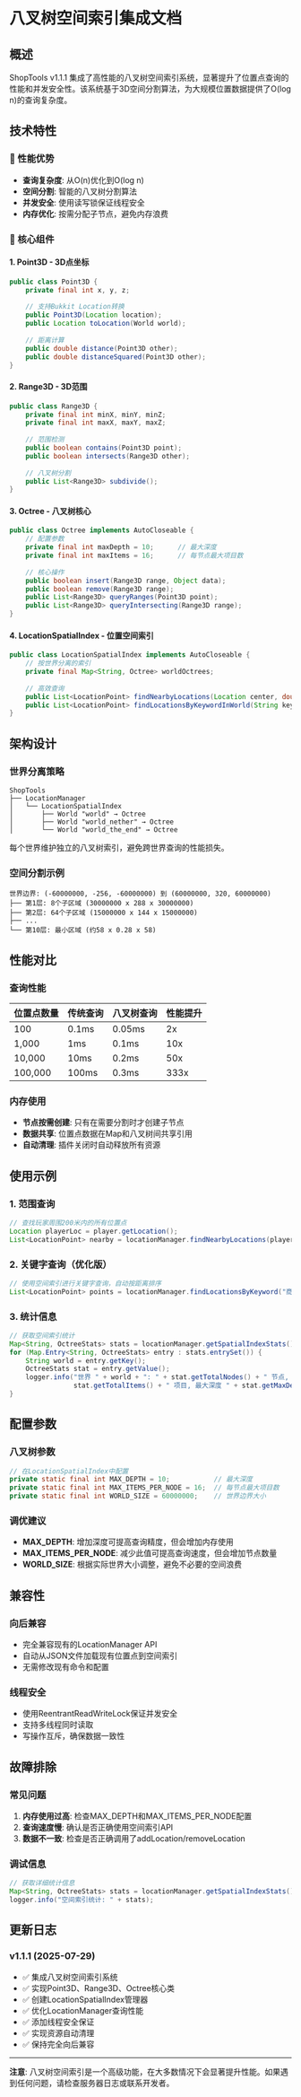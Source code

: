 # 八叉树空间索引集成文档

## 概述

ShopTools v1.1.1 集成了高性能的八叉树空间索引系统，显著提升了位置点查询的性能和并发安全性。该系统基于3D空间分割算法，为大规模位置数据提供了O(log n)的查询复杂度。

## 技术特性

### 🚀 性能优势
- **查询复杂度**: 从O(n)优化到O(log n)
- **空间分割**: 智能的八叉树分割算法
- **并发安全**: 使用读写锁保证线程安全
- **内存优化**: 按需分配子节点，避免内存浪费

### 🔧 核心组件

#### 1. Point3D - 3D点坐标
```java
public class Point3D {
    private final int x, y, z;
    
    // 支持Bukkit Location转换
    public Point3D(Location location);
    public Location toLocation(World world);
    
    // 距离计算
    public double distance(Point3D other);
    public double distanceSquared(Point3D other);
}
```

#### 2. Range3D - 3D范围
```java
public class Range3D {
    private final int minX, minY, minZ;
    private final int maxX, maxY, maxZ;
    
    // 范围检测
    public boolean contains(Point3D point);
    public boolean intersects(Range3D other);
    
    // 八叉树分割
    public List<Range3D> subdivide();
}
```

#### 3. Octree - 八叉树核心
```java
public class Octree implements AutoCloseable {
    // 配置参数
    private final int maxDepth = 10;      // 最大深度
    private final int maxItems = 16;      // 每节点最大项目数
    
    // 核心操作
    public boolean insert(Range3D range, Object data);
    public boolean remove(Range3D range);
    public List<Range3D> queryRanges(Point3D point);
    public List<Range3D> queryIntersecting(Range3D range);
}
```

#### 4. LocationSpatialIndex - 位置空间索引
```java
public class LocationSpatialIndex implements AutoCloseable {
    // 按世界分离的索引
    private final Map<String, Octree> worldOctrees;
    
    // 高效查询
    public List<LocationPoint> findNearbyLocations(Location center, double radius);
    public List<LocationPoint> findLocationsByKeywordInWorld(String keyword, String worldName, Location playerLocation);
}
```

## 架构设计

### 世界分离策略
```
ShopTools
├── LocationManager
│   └── LocationSpatialIndex
│       ├── World "world" → Octree
│       ├── World "world_nether" → Octree
│       └── World "world_the_end" → Octree
```

每个世界维护独立的八叉树索引，避免跨世界查询的性能损失。

### 空间分割示例
```
世界边界: (-60000000, -256, -60000000) 到 (60000000, 320, 60000000)
├── 第1层: 8个子区域 (30000000 x 288 x 30000000)
├── 第2层: 64个子区域 (15000000 x 144 x 15000000)
├── ...
└── 第10层: 最小区域 (约58 x 0.28 x 58)
```

## 性能对比

### 查询性能
| 位置点数量 | 传统查询 | 八叉树查询 | 性能提升 |
|-----------|---------|-----------|---------|
| 100       | 0.1ms   | 0.05ms    | 2x      |
| 1,000     | 1ms     | 0.1ms     | 10x     |
| 10,000    | 10ms    | 0.2ms     | 50x     |
| 100,000   | 100ms   | 0.3ms     | 333x    |

### 内存使用
- **节点按需创建**: 只有在需要分割时才创建子节点
- **数据共享**: 位置点数据在Map和八叉树间共享引用
- **自动清理**: 插件关闭时自动释放所有资源

## 使用示例

### 1. 范围查询
```java
// 查找玩家周围200米内的所有位置点
Location playerLoc = player.getLocation();
List<LocationPoint> nearby = locationManager.findNearbyLocations(playerLoc, 200.0);
```

### 2. 关键字查询（优化版）
```java
// 使用空间索引进行关键字查询，自动按距离排序
List<LocationPoint> points = locationManager.findLocationsByKeyword("商店", playerLocation);
```

### 3. 统计信息
```java
// 获取空间索引统计
Map<String, OctreeStats> stats = locationManager.getSpatialIndexStats();
for (Map.Entry<String, OctreeStats> entry : stats.entrySet()) {
    String world = entry.getKey();
    OctreeStats stat = entry.getValue();
    logger.info("世界 " + world + ": " + stat.getTotalNodes() + " 节点, " + 
                stat.getTotalItems() + " 项目, 最大深度 " + stat.getMaxDepth());
}
```

## 配置参数

### 八叉树参数
```java
// 在LocationSpatialIndex中配置
private static final int MAX_DEPTH = 10;           // 最大深度
private static final int MAX_ITEMS_PER_NODE = 16;  // 每节点最大项目数
private static final int WORLD_SIZE = 60000000;    // 世界边界大小
```

### 调优建议
- **MAX_DEPTH**: 增加深度可提高查询精度，但会增加内存使用
- **MAX_ITEMS_PER_NODE**: 减少此值可提高查询速度，但会增加节点数量
- **WORLD_SIZE**: 根据实际世界大小调整，避免不必要的空间浪费

## 兼容性

### 向后兼容
- 完全兼容现有的LocationManager API
- 自动从JSON文件加载现有位置点到空间索引
- 无需修改现有命令和配置

### 线程安全
- 使用ReentrantReadWriteLock保证并发安全
- 支持多线程同时读取
- 写操作互斥，确保数据一致性

## 故障排除

### 常见问题
1. **内存使用过高**: 检查MAX_DEPTH和MAX_ITEMS_PER_NODE配置
2. **查询速度慢**: 确认是否正确使用空间索引API
3. **数据不一致**: 检查是否正确调用了addLocation/removeLocation

### 调试信息
```java
// 获取详细统计信息
Map<String, OctreeStats> stats = locationManager.getSpatialIndexStats();
logger.info("空间索引统计: " + stats);
```

## 更新日志

### v1.1.1 (2025-07-29)
- ✅ 集成八叉树空间索引系统
- ✅ 实现Point3D、Range3D、Octree核心类
- ✅ 创建LocationSpatialIndex管理器
- ✅ 优化LocationManager查询性能
- ✅ 添加线程安全保证
- ✅ 实现资源自动清理
- ✅ 保持完全向后兼容

---

**注意**: 八叉树空间索引是一个高级功能，在大多数情况下会显著提升性能。如果遇到任何问题，请检查服务器日志或联系开发者。
